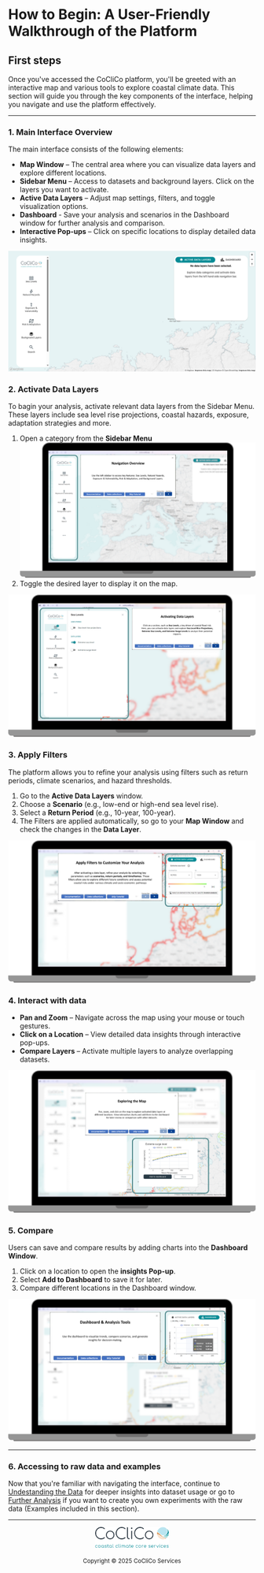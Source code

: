 # **How to Begin: A User-Friendly Walkthrough of the Platform**

## **First steps**

Once you've accessed the CoCliCo platform, you'll be greeted with an interactive map and various tools to explore coastal climate data. This section will guide you through the key components of the interface, helping you navigate and use the platform effectively.

---

### **1. Main Interface Overview**

The main interface consists of the following elements:

- **Map Window** – The central area where you can visualize data layers and explore different locations.
- **Sidebar Menu** – Access to datasets and background layers. Click on the layers you want to activate.
- **Active Data Layers** – Adjust map settings, filters, and toggle visualization options.
- **Dashboard** - Save your analysis and scenarios in the Dashboard window for further analysis and comparison.
- **Interactive Pop-ups** – Click on specific locations to display detailed data insights.

**![Upload an image of the main interface here](assets/Tool/Main.png)**

### **2. Activate Data Layers**

To bagin your analysis, activate relevant data layers from the Sidebar Menu. These layers include sea level rise projections, coastal hazards, exposure, adaptation strategies and more.

1. Open a category from the **Sidebar Menu**
**![Upload an image or GIF showing how to activate layers](assets/Tool/Sidebar.png)**
2. Toggle the desired layer to display it on the map.

**![Upload an image or GIF showing how to activate layers](assets/Tool/layers.png)**

### **3. Apply Filters**

The platform allows you to refine your analysis using filters such as return periods, climate scenarios, and hazard thresholds.

1. Go to the **Active Data Layers** window.
2. Choose a **Scenario** (e.g., low-end or high-end sea level rise).
3. Select a **Return Period** (e.g., 10-year, 100-year).
4. The Filters are applied automatically, so go to your **Map Window** and check the changes in the **Data Layer**.

**![Upload a screenshot or video demonstrating filters](assets/Tool/Filters.png)**

### **4. Interact with data**

- **Pan and Zoom** – Navigate across the map using your mouse or touch gestures.
- **Click on a Location** – View detailed data insights through interactive pop-ups.
- **Compare Layers** – Activate multiple layers to analyze overlapping datasets.

**![Upload a GIF showing map interactions](assets/Tool/Exploring.png)**

### **5. Compare**

Users can save and compare results by adding charts into the **Dashboard Window**.

1. Click on a location to open the **insights Pop-up**.
2. Select **Add to Dashboard** to save it for later.
3. Compare different locations in the Dashboard window.

**![Upload a video or step-by-step image sequence for exporting](assets/Tool/dashboard.png)**

---

### **6. Accessing to raw data and examples**

Now that you're familiar with navigating the interface, continue to [Undestanding the Data](Datasets.md) for deeper insights into dataset usage or go to [Further Analysis](further_analysis.md) if you want to create you own experiments with the raw data (Examples included in this section).

---

<div align="center">
    <a href="https://www.openearth.nl/coclico-workbench/">
        <img src="../assets/logo1.png" width="150" alt="CoCliCo Logo">
    </a>
    <p><small>Copyright &copy; 2025 CoCliCo Services</small></p>
</div>



